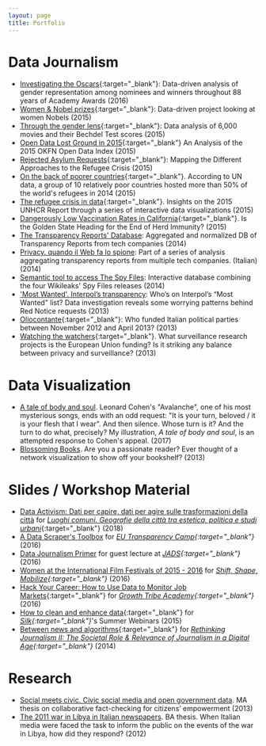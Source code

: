 ```yaml
---
layout: page
title: Portfolio
---
```


# Data Journalism 
 
- [Investigating the Oscars](https://medium.com/silk-stories/latest-data-reveals-the-actual-size-of-the-gender-gap-at-the-academy-awards-ad2fff99ef13){:target="_blank"}: Data-driven analysis of gender representation among nominees and winners throughout 88 years of Academy Awards (2016)
- [Women & Nobel prizes](https://medium.com/silk-stories/more-than-half-a-century-since-a-woman-won-a-physics-nobel-prize-788b18c8fe10){:target="_blank"}: Data-driven project looking at women Nobels (2015)
- [Through the gender lens](https://medium.com/silk-stories/more-than-half-a-century-since-a-woman-won-a-physics-nobel-prize-788b18c8fe10){:target="_blank"}: Data analysis of 6,000 movies and their Bechdel Test scores (2015)
- [Open Data Lost Ground in 2015](https://medium.com/silk-stories/open-data-lost-ground-in-2015-an-analysis-of-the-2015-okfn-open-data-index-745975e76321){:target="_blank"} An Analysis of the 2015 OKFN Open Data Index (2015)
- [Rejected Asylum Requests](https://medium.com/silk-stories/rejected-asylum-requests-mapping-the-different-approaches-to-the-refugee-crisis-5b36427e765c){:target="_blank"}: Mapping the Different Approaches to the Refugee Crisis (2015)
- [On the back of poorer countries](https://medium.com/silk-stories/on-the-back-of-the-poorer-countries-f49379e42a5f){:target="_blank"}. According to UN data, a group of 10 relatively poor countries hosted more than 50% of the world's refugees in 2014 (2015)
- [The refugee crisis in data](https://medium.com/silk-stories/the-numbers-behind-the-2014-refugee-crisis-in-10-points-9e4625a04ac){:target="_blank"}. Insights on the 2015 UNHCR Report through a series of interactive data visualizations (2015)
- [Dangerously Low Vaccination Rates in California](https://medium.com/silk-stories/dangerously-low-vaccination-rates-in-california-is-the-golden-state-heading-for-the-end-of-herd-a9dd985d69ee){:target="_blank"}. Is the Golden State Heading for the End of Herd Immunity? (2015)
- [The Transparency Reports' Database](/works/transparencyDB): Aggregated and normalized DB of Transparency Reports from tech companies (2014)
- [Privacy. quando il Web fa lo spione](/works/transparency-wired): Part of a series of analysis aggregating transparency reports from multiple tech companies. (Italian) (2014)
- [Semantic tool to access The Spy Files](/works/spy-files): Interactive database combining the four Wikileaks' Spy Files releases (2014)
- ['Most Wanted'. Interpol’s transparency](/works/interpol): Who’s on Interpol’s “Most Wanted” list? Data investigation reveals some worrying patterns behind Red Notice requests (2013)
- [Oliocontante](http://www.datajournalism.it/oliocontante-finanziamenti-privati-partiti/){:target="_blank"}: Who funded Italian political parties between November 2012 and April 2013? (2013)
- [Watching the watchers](http://watchingthewatchers.weebly.com/technology.html){:target="_blank"}. What surveillance research projects is the European Union funding? Is it striking any balance between privacy and surveillance? (2013)

# Data Visualization

- [A tale of body and soul](/works/leonard-cohen). Leonard Cohen's "Avalanche", one of his most mysterious songs, ends with an odd request: "It is your turn, beloved / it is your flesh that I wear". And then silence. Whose turn is it? And the turn to do what, precisely? My illustration, *A tale of body and soul*, is an attempted response to Cohen's appeal. (2017)
- [Blossoming Books](/works/blossoming-books). Are you a passionate reader? Ever thought of a network visualization to show off your bookshelf? (2013)

# Slides / Workshop Material

- [Data Activism: Dati per capire, dati per agire sulle trasformazioni della città](/slides/inside-aribnb) for *[Luoghi comuni. Geografie della città tra estetica, politica e studi urbani](https://www.dinamopress.it/news/event/luoghi-comuni/)*{:target="_blank"} (2018)
- [A Data Scraper's Toolbox](/slides/transparency-camp) for *[EU Transparency Camp](https://transparencycamp.eu/sessions/session-5-room-2/){:target="_blank"}* (2016)
- [Data Journalism Primer](/slides/ddj-primer) for guest lecture at *[JADS](https://www.jads.nl/){:target="_blank"}* (2016)
- [Women at the International Film Festivals of 2015 - 2016](/slides/odessa) for *[Shift, Shape, Mobilize](https://blog.sourcefabric.org/en/news/blog/3487/Shift-Shape-Mobilize-goes-to-Odessa!.htm){:target="_blank"}* (2016)
- [Hack Your Career: How to Use Data to Monitor Job Markets](https://medium.com/silk-stories/hack-your-carreer-how-to-use-data-to-monitor-job-markets-c1efd9e83f26){:target="_blank"} for *[Growth Tribe Academy](http://growthtribe.io/){:target="_blank"}* (2016)
- [How to clean and enhance data](https://www.youtube.com/watch?v=kwU-qMasCL0&feature=youtu.be){:target="_blank"} for *[Silk](https://www.silk.co){:target="_blank"}*'s Summer Webinars (2015)
- [Between news and algorithms](http://www.academia.edu/9022719/Between_news_and_algorithms._How_does_technology_shape_journalistic_practice_and_viceversa_){:target="_blank"} for *[Rethinking Journalism II: The Societal Role & Relevance of Journalism in a Digital Age](https://www.rug.nl/research/icog/research/research-centres/centre-for-journalism-and-mediastudies/events-and-activities/agenda/rethinking-journalism-ii-the-societal-role-relevance-of-journalism-in-a-digital-age?lang=en){:target="_blank"}* (2014) 

# Research

- [Social meets civic. Civic social media and open government data](/works/MA-thesis). MA thesis on collaborative fact-checking for citizens’ empowerment (2013)
- [The 2011 war in Libya in Italian newspapers](/works/BA-thesis). BA thesis. When Italian media were faced the task to inform the public on the events of the war in Libya, how did they respond? (2012)


